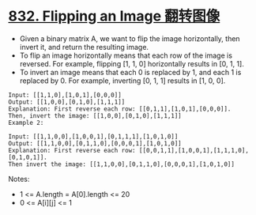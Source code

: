 # [832. Flipping an Image 翻转图像](https://leetcode.com/problems/flipping-an-image/)
* Given a binary matrix A, we want to flip the image horizontally, then invert it, and return the resulting image.
* To flip an image horizontally means that each row of the image is reversed.  For example, flipping [1, 1, 0] horizontally results in [0, 1, 1].
* To invert an image means that each 0 is replaced by 1, and each 1 is replaced by 0. For example, inverting [0, 1, 1] results in [1, 0, 0].
```text
Input: [[1,1,0],[1,0,1],[0,0,0]]
Output: [[1,0,0],[0,1,0],[1,1,1]]
Explanation: First reverse each row: [[0,1,1],[1,0,1],[0,0,0]].
Then, invert the image: [[1,0,0],[0,1,0],[1,1,1]]
Example 2:

Input: [[1,1,0,0],[1,0,0,1],[0,1,1,1],[1,0,1,0]]
Output: [[1,1,0,0],[0,1,1,0],[0,0,0,1],[1,0,1,0]]
Explanation: First reverse each row: [[0,0,1,1],[1,0,0,1],[1,1,1,0],[0,1,0,1]].
Then invert the image: [[1,1,0,0],[0,1,1,0],[0,0,0,1],[1,0,1,0]]
```
Notes:
* 1 <= A.length = A[0].length <= 20
* 0 <= A[i][j] <= 1